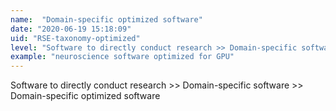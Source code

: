 ```yaml
---
name:  "Domain-specific optimized software"
date: "2020-06-19 15:18:09"
uid: "RSE-taxonomy-optimized"
level: "Software to directly conduct research >> Domain-specific software >> Domain-specific optimized software"
example: "neuroscience software optimized for GPU" 
---
```


Software to directly conduct research >> Domain-specific software >> Domain-specific optimized software